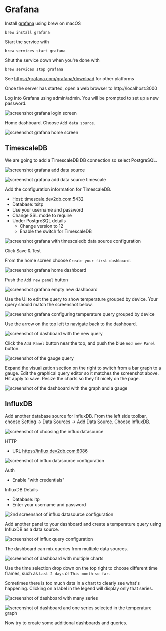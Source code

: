# Grafana

Install [grafana](https://grafana.com) using brew on macOS

    brew install grafana

Start the service with 

    brew services start grafana

Shut the service down when you're done with 

    brew services stop grafana

See https://grafana.com/grafana/download for other platforms

Once the server has started, open a web browser to http://localhost:3000

Log into Grafana using admin/admin. You will be prompted to set up a new password.

![screenshot grafana login screen](img/grafana-login.png)

Home dashboard. Choose `Add data source`.

![screenshot grafana home screen](img/grafana-home.png)

## TimescaleDB 

We are going to add a TimescaleDB DB connection so select PostgreSQL.

![screenshot grafana add data source](img/grafana-add-datasource.png)

![screenshot grafana add data source timescale](img/grafana-add-datasource-timescale.png)

Add the configuration information for TimescaleDB. 

 * Host: timescale.dev2db.com:5432
 * Database: tsitp
 * Use your username and password
 * Change SSL mode to require
 * Under PostgreSQL details
    * Change version to 12
    * Enable the switch for TimescaleDB 

![screenshot grafana with timescaledb data source configuration](img/grafana-timescale.png)

Click Save & Test

From the home screen choose `Create your first dashboard`.

![screenshot grafana home dashboard](img/grafana-before-dashboard.png)

Push the `Add new panel` button

![screenshot grafana empty new dashboard](img/grafana-new-dashboard.png)

Use the UI to edit the query to show temperature grouped by device. Your query should match the screenshot below.

![screenshot grafana configuring temperature query grouped by device](img/grafana-timescale-query.png)

Use the arrow on the top left to navigate back to the dashboard.

![screenshot of dashboard with the new query](img/grafana-dashboard.png)

Click the `Add Panel` button near the top, and push the blue `Add new Panel` button.

![screenshot of the gauge query](img/grafana-gauge-query.png)

Expand the visualization section on the right to switch from a bar graph to a gauge. Edit the graphical query editor so it matches the screenshot above. Hit apply to save. Resize the charts so they fit nicely on the page.

![screenshot of the dashboard with the graph and a gauge](img/grafana-dashboard-with-gauge.png)

## InfluxDB

Add another database source for InfluxDB. From the left side toolbar, choose Setting -> Data Sources -> Add Data Source. Choose InfluxDB.

![screenshot of choosing the influx datasource](img/grafana-add-datasource-influx.png)

HTTP
* URL https://influx.dev2db.com:8086
 
![screenshot of influx datasource configuration](img/grafana-influx-config.png)

Auth
* Enable "with credentials"

InfluxDB Details
* Database: itp
* Enter your username and password
 
![2nd screenshot of influx datasource configuration](img/grafana-influx-config2.png)

Add another panel to your dashboard and create a temperature query using InfluxDB as a data source.

![screenshot of influx query configuration](img/grafana-influx-query.png)

The dashboard can mix queries from multiple data sources.

![screenshot of dashboard with multiple charts](img/grafana-timescale-influx.png)

Use the time selection drop down on the top right to choose different time frames, such as `Last 2 days` or  `This month so far`. 

Sometimes there is too much data in a chart to clearly see what's happening. Clicking on a label in the legend will display only that series.

![screenshot of dashboard with many series](img/grafana-too-many-series.png)

![screenshot of dashboard and one series selected in the temperature graph](img/grafana-select-one.png)

Now try to create some additional dashboards and queries.